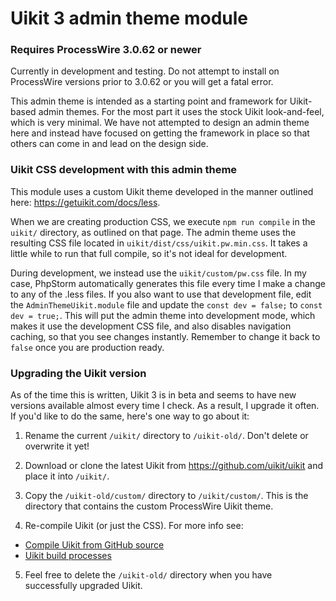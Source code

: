 # Uikit 3 admin theme module 

### Requires ProcessWire 3.0.62 or newer

Currently in development and testing. Do not attempt to install on 
ProcessWire versions prior to 3.0.62 or you will get a fatal error.

This admin theme is intended as a starting point and framework for 
Uikit-based admin themes. For the most part it uses the stock Uikit
look-and-feel, which is very minimal. We have not attempted to design
an admin theme here and instead have focused on getting the framework
in place so that others can come in and lead on the design side.

### Uikit CSS development with this admin theme

This module uses a custom Uikit theme developed in the manner outlined here: 
<https://getuikit.com/docs/less>. 

When we are creating production CSS, we execute `npm run compile` in the `uikit/` 
directory, as outlined on that page. The admin theme uses the resulting CSS file
located in `uikit/dist/css/uikit.pw.min.css`. It takes a little while to run that
full compile, so it's not ideal for development.

During development, we instead use the `uikit/custom/pw.css` file. In my case,
PhpStorm automatically generates this file every time I make a change to any 
of the .less files. If you also want to use that development file, edit the 
`AdminThemeUikit.module` file and update the `const dev = false;` to
`const dev = true;`. This will put the admin theme into development mode, which
makes it use the development CSS file, and also disables navigation caching, so
that you see changes instantly. Remember to change it back to `false` once you 
are production ready.

### Upgrading the Uikit version

As of the time this is written, Uikit 3 is in beta and seems to have new versions
available almost every time I check. As a result, I upgrade it often. If you'd like 
to do the same, here's one way to go about it: 

1. Rename the current `/uikit/` directory to `/uikit-old/`. Don't delete or overwrite it yet!

2. Download or clone the latest Uikit from <https://github.com/uikit/uikit> and
   place it into `/uikit/`. 

3. Copy the `/uikit-old/custom/` directory to `/uikit/custom/`. This is the directory that contains
   the custom ProcessWire Uikit theme. 
   
4. Re-compile Uikit (or just the CSS). For more info see:
  - [Compile Uikit from GitHub source](https://getuikit.com/docs/installation#compile-from-github-source)
  - [Uikit build processes](https://getuikit.com/docs/less)
  
5. Feel free to delete the `/uikit-old/` directory when you have successfully upgraded Uikit.  


